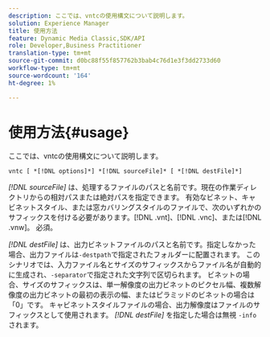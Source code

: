 ```yaml
---
description: ここでは、vntcの使用構文について説明します。
solution: Experience Manager
title: 使用方法
feature: Dynamic Media Classic,SDK/API
role: Developer,Business Practitioner
translation-type: tm+mt
source-git-commit: d0bc88f55f857762b3bab4c76d1e3f3dd2733d60
workflow-type: tm+mt
source-wordcount: '164'
ht-degree: 1%

---
```



# 使用方法{#usage}

ここでは、vntcの使用構文について説明します。

`vntc [ *[!DNL options]*] *[!DNL sourceFile]* [ *[!DNL destFile]*]`

*[!DNL sourceFile]* は、処理するファイルのパスと名前です。現在の作業ディレクトリからの相対パスまたは絶対パスを指定できます。 有効なビネット、キャビネットスタイル、または窓カバリングスタイルのファイルで、次のいずれかのサフィックスを付ける必要があります。[!DNL .vnt]、[!DNL .vnc]、または[!DNL .vnw]。 必須。

*[!DNL destFile]* は、出力ビネットファイルのパスと名前です。指定しなかった場合、出力ファイルは`-destpath`で指定されたフォルダーに配置されます。 このシナリオでは、入力ファイル名とサイズのサフィックスからファイル名が自動的に生成され、`-separator`で指定された文字列で区切られます。 ビネットの場合、サイズのサフィックスは、単一解像度の出力ビネットのピクセル幅、複数解像度の出力ビネットの最初の表示の幅、またはピラミッドのビネットの場合は「0」です。 キャビネットスタイルファイルの場合、出力解像度はファイルのサフィックスとして使用されます。 *[!DNL destFile]* を指定した場合は無視 `-info` されます。

